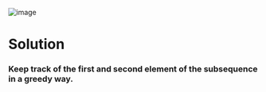 ![image](https://user-images.githubusercontent.com/53051383/195152801-81f849d1-098e-4389-a0b6-ba8a110ce1e0.png)

# Solution
### Keep track of the first and second element of the subsequence in a greedy way.

